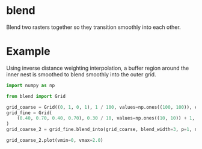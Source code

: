 # blend
Blend two rasters together so they transition smoothly into each other.

# Example

Using inverse distance weighting interpolation, a buffer region around the inner nest is smoothed to blend smoothly into the outer grid.

```python
import numpy as np

from blend import Grid

grid_coarse = Grid((0, 1, 0, 1), 1 / 100, values=np.ones((100, 100)), extrapolate=True)
grid_fine = Grid(
    (0.40, 0.70, 0.40, 0.70), 0.30 / 10, values=np.ones((10, 10)) + 1, extrapolate=False
)
grid_coarse_2 = grid_fine.blend_into(grid_coarse, blend_width=3, p=1, nnear=100)

grid_coarse_2.plot(vmin=0, vmax=2.0)
```
